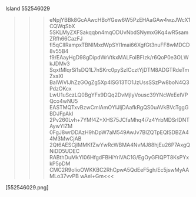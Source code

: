 Island 552546029

>>>eNpjYBBk8GcAAwcHBoYGew6W5PzEHAaGAw4wzJWcX1CQWqSbX
5SKLMyZXFSakqqbn4mqODUvNbdSNymxGKq4wR5samZRfh66CazFJ
fl5qCIlRampxTBNIMxdWpSYl1mai66XgfGt3nuFF8wMDCD8v55B4
f9/EAayHgD98gDipdWrVtkxMALFoIBFIzk/r6QoP0e3OLWkJDMv3
SqxtMIqrSi1sDQ1L7nSKrc0pySzICcztYjDTM8ADGTRdeTmZxaXl
BalWiVlJhZzGOgZg5Xp4lSG13TO1JzUssSSzPw8boN4Q3PdzOKcx
LwU1uSczLQ0BgYFx9DQq2DvMjIyVousc39YNcWeEeIVPQco4wNU5
EASTMQTxvBzwCmlAmOYIJljDAafkRgQS0uAVkBVcTggGBDJFpAkI
2Pv260Lvh+7YMf4Z+XHS75JCfaMhq4i7z4YrbMDSrIDNTAywYlZM
0FgJ8wrDDAzH9hDpW7aM549AwJv7BlZQTpEQISDBZA44M3MwCjAB
2Qt6AESCjIMMKfZwYwRcWBMA4NvMJ88hjEu26P7AxgQNiDD5UDEC
RABthDuMkYI06HfgdFBHiYriVAC1G/EgOyGFIQPT8KsPYxkP5pDM
CMC2R9oIioOWKKBC2RhCpwA5QdEeF5gh/Ec5jswMyAAMLo37vvPB
wAel+Gm<<<

[552546029.png]
